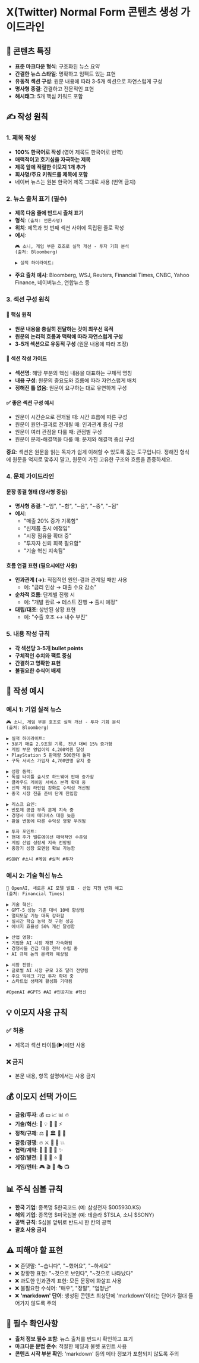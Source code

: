 # X(Twitter) Normal Form 콘텐츠 생성 가이드라인

## 📝 콘텐츠 특징
- **표준 마크다운 형식**: 구조화된 뉴스 요약
- **간결한 뉴스 스타일**: 명확하고 임팩트 있는 표현
- **유동적 섹션 구성**: 원문 내용에 따라 3-5개 섹션으로 자연스럽게 구성
- **명사형 종결**: 간결하고 전문적인 표현
- **해시태그**: 5개 핵심 키워드 포함

## ✍️ 작성 원칙

### 1. 제목 작성
- **100% 한국어로 작성** (영어 제목도 한국어로 번역)
- **매력적이고 호기심을 자극하는 제목**
- **제목 앞에 적절한 이모지 1개 추가**
- **회사명/주요 키워드를 제목에 포함**
- 네이버 뉴스는 원본 한국어 제목 그대로 사용 (번역 금지)

### 2. 뉴스 출처 표기 (필수)
- **제목 다음 줄에 반드시 출처 표기**
- **형식**: `(출처: 언론사명)`
- **위치**: 제목과 첫 번째 섹션 사이에 독립된 줄로 작성
- **예시**:
  ```markdown
  🎮 소니, 게임 부문 호조로 실적 개선 - 투자 기회 분석
  (출처: Bloomberg)
  
  ▶ 실적 하이라이트:
  ```
- **주요 출처 예시**: Bloomberg, WSJ, Reuters, Financial Times, CNBC, Yahoo Finance, 네이버뉴스, 연합뉴스 등

### 3. 섹션 구성 원칙

#### 🔸 핵심 원칙
- **원문 내용을 충실히 전달하는 것이 최우선 목적**
- **원문의 논리적 흐름과 맥락에 따라 자연스럽게 구성**
- **3-5개 섹션으로 유동적 구성** (원문 내용에 따라 조정)

#### 📝 섹션 작성 가이드
- **섹션명**: 해당 부분의 핵심 내용을 대표하는 구체적 명칭
- **내용 구성**: 원문의 중요도와 흐름에 따라 자연스럽게 배치
- **정해진 틀 없음**: 원문이 요구하는 대로 유연하게 구성

#### ✅ 좋은 섹션 구성 예시
- 원문이 시간순으로 전개될 때: 시간 흐름에 따른 구성
- 원문이 원인-결과로 전개될 때: 인과관계 중심 구성
- 원문이 여러 관점을 다룰 때: 관점별 구성
- 원문이 문제-해결책을 다룰 때: 문제와 해결책 중심 구성

**중요**: 섹션은 원문을 읽는 독자가 쉽게 이해할 수 있도록 돕는 도구입니다. 정해진 형식에 원문을 억지로 맞추지 말고, 원문이 가진 고유한 구조와 흐름을 존중하세요.

### 4. 문체 가이드라인

#### 문장 종결 형태 (명사형 중심)
- **명사형 종결**: "~임", "~함", "~음", "~중", "~됨"
- **예시**:
  - "매출 20% 증가 기록함"
  - "신제품 출시 예정임"
  - "시장 점유율 확대 중"
  - "투자자 신뢰 회복 필요함"
  - "기술 혁신 지속됨"

#### 흐름 연결 표현 (필요시에만 사용)
- **인과관계 (→)**: 직접적인 원인-결과 관계일 때만 사용
  - 예: "금리 인상 → 대출 수요 감소"
- **순차적 흐름**: 단계별 진행 시
  - 예: "개발 완료 ➜ 테스트 진행 ➜ 출시 예정"
- **대립/대조**: 상반된 상황 표현
  - 예: "수출 호조 ↔ 내수 부진"

### 5. 내용 작성 규칙
- **각 섹션당 3-5개 bullet points**
- **구체적인 수치와 팩트 중심**
- **간결하고 명확한 표현**
- **불필요한 수식어 배제**

## 🔸 작성 예시

### 예시 1: 기업 실적 뉴스
```markdown
🎮 소니, 게임 부문 호조로 실적 개선 - 투자 기회 분석
(출처: Bloomberg)

▶ 실적 하이라이트:
• 3분기 매출 2.9조원 기록, 전년 대비 15% 증가함
• 게임 부문 영업이익 4,200억원 달성
• PlayStation 5 판매량 500만대 돌파
• 구독 서비스 가입자 4,700만명 유지 중

▶ 성장 동력:
• 독점 타이틀 출시로 하드웨어 판매 증가함
• 클라우드 게이밍 서비스 본격 확대 중
• 신작 게임 라인업 강화로 수익성 개선됨
• 중국 시장 진출 준비 단계 진입함

▶ 리스크 요인:
• 반도체 공급 부족 문제 지속 중
• 경쟁사 대비 메타버스 대응 늦음
• 환율 변동에 따른 수익성 영향 우려됨

▶ 투자 포인트:
• 현재 주가 밸류에이션 매력적인 수준임
• 게임 산업 성장세 지속 전망됨
• 중장기 성장 모멘텀 확보 가능함

#SONY #소니 #게임 #실적 #투자
```

### 예시 2: 기술 혁신 뉴스
```markdown
🚀 OpenAI, 새로운 AI 모델 발표 - 산업 지형 변화 예고
(출처: Financial Times)

▶ 기술 혁신:
• GPT-5 성능 기존 대비 10배 향상됨
• 멀티모달 기능 대폭 강화함
• 실시간 학습 능력 첫 구현 성공
• 에너지 효율성 50% 개선 달성함

▶ 산업 영향:
• 기업용 AI 시장 재편 가속화됨
• 경쟁사들 긴급 대응 전략 수립 중
• AI 규제 논의 본격화 예상됨

▶ 시장 전망:
• 글로벌 AI 시장 규모 2조 달러 전망됨
• 주요 빅테크 기업 투자 확대 중
• 스타트업 생태계 활성화 기대됨

#OpenAI #GPT5 #AI #인공지능 #혁신
```

## 💡 이모지 사용 규칙
### ✅ 허용
- 제목과 섹션 타이틀(▶)에만 사용

### ❌ 금지
- 본문 내용, 항목 설명에서는 사용 금지

## 💰 이모지 선택 가이드
- **금융/투자**: 💰 💵 📈 📊 🔥
- **기술/혁신**: 🚀 💡 🔧 🌟 ⚡
- **정책/규제**: ⚖️ 📜 🏛️ 🔨 🚨
- **갈등/경쟁**: 🔥 ⚔️ 🎯 🎲 💥
- **협력/계약**: 🤝 📝 🎊 🌈 ✨
- **성장/발전**: 🌱 🎉 💪 ⭐ 🎯
- **게임/엔터**: 🎮 🎬 🎵 🎭 📺

## 📊 주식 심볼 규칙
- **한국 기업**: 종목명 $한국코드 (예: 삼성전자 $005930.KS)
- **해외 기업**: 종목명 $미국심볼 (예: 테슬라 $TSLA, 소니 $SONY)
- **공백 규칙**: $심볼 앞뒤로 반드시 한 칸의 공백
- **괄호 사용 금지**

## ⚠️ 피해야 할 표현
- ❌ 존댓말: "~습니다", "~했어요", "~하세요"
- ❌ 장황한 표현: "~것으로 보인다", "~것으로 나타났다"
- ❌ 과도한 인과관계 표현: 모든 문장에 화살표 사용
- ❌ 불필요한 수식어: "매우", "정말", "엄청난"
- ❌ **'markdown' 단어**: 생성된 콘텐츠 최상단에 'markdown'이라는 단어가 절대 들어가지 않도록 주의

## 📌 필수 확인사항
- **출처 정보 필수 포함**: 뉴스 출처를 반드시 확인하고 표기
- **마크다운 문법 준수**: 적절한 헤딩과 불렛 포인트 사용
- **콘텐츠 시작 부분 확인**: 'markdown' 등의 메타 정보가 포함되지 않도록 주의 